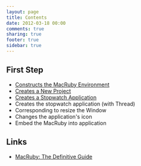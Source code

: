 ```yaml
---
layout: page
title: Contents
date: 2012-03-18 00:00
comments: true
sharing: true
footer: true
sidebar: true
---
```


## First Step
- [Constructs the MacRuby Environment](/blog/2012/03/09/intro-install/)
- [Creates a New Project](/blog/2012/03/12/intro-new-project/)
- [Creates a Stopwatch Application](/blog/2012/03/18/intro-stopwatch/)
- Creates the stopwatch application (with Thread)
- Corresponding to resize the Window
- Changes the application's icon
- Embed the MacRuby into application


## Links
- [MacRuby: The Definitive Guide](http://ofps.oreilly.com/titles/9781449380373/)